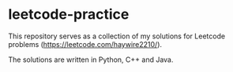 # leetcode-practice

This repository serves as a collection of my solutions for Leetcode problems (https://leetcode.com/haywire2210/). 

The solutions are written in Python, C++ and Java.
